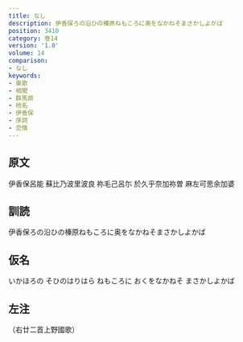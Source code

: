 ```yaml
---
title: なし
description: 伊香保ろの沿ひの榛原ねもころに奥をなかねそまさかしよかば
position: 3410
category: 巻14
version: '1.0'
volume: 14
comparison:
- なし
keywords:
- 東歌
- 相聞
- 群馬県
- 地名
- 伊香保
- 序詞
- 恋情
---
```


## 原文

伊香保呂能 蘇比乃波里波良 祢毛己呂尓 於久乎奈加祢曽 麻左可思余加婆

## 訓読

伊香保ろの沿ひの榛原ねもころに奥をなかねそまさかしよかば

## 仮名

いかほろの そひのはりはら ねもころに おくをなかねそ まさかしよかば

## 左注

（右廿二首上野國歌）
